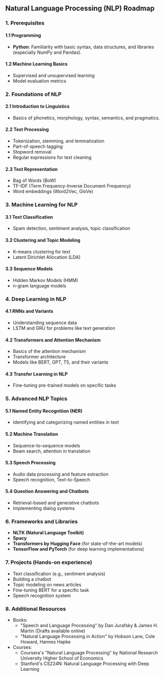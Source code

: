 ## Natural Language Processing (NLP) Roadmap

### 1. **Prerequisites**

#### 1.1 Programming
- **Python**: Familiarity with basic syntax, data structures, and libraries (especially NumPy and Pandas).

#### 1.2 Machine Learning Basics
- Supervised and unsupervised learning
- Model evaluation metrics

### 2. **Foundations of NLP**

#### 2.1 Introduction to Linguistics
- Basics of phonetics, morphology, syntax, semantics, and pragmatics.

#### 2.2 Text Processing
- Tokenization, stemming, and lemmatization
- Part-of-speech tagging
- Stopword removal
- Regular expressions for text cleaning

#### 2.3 Text Representation
- Bag of Words (BoW)
- TF-IDF (Term Frequency-Inverse Document Frequency)
- Word embeddings (Word2Vec, GloVe)

### 3. **Machine Learning for NLP**

#### 3.1 Text Classification
- Spam detection, sentiment analysis, topic classification

#### 3.2 Clustering and Topic Modeling
- K-means clustering for text
- Latent Dirichlet Allocation (LDA)

#### 3.3 Sequence Models
- Hidden Markov Models (HMM)
- n-gram language models

### 4. **Deep Learning in NLP**

#### 4.1 RNNs and Variants
- Understanding sequence data
- LSTM and GRU for problems like text generation

#### 4.2 Transformers and Attention Mechanism
- Basics of the attention mechanism
- Transformer architecture
- Models like BERT, GPT, T5, and their variants

#### 4.3 Transfer Learning in NLP
- Fine-tuning pre-trained models on specific tasks

### 5. **Advanced NLP Topics**

#### 5.1 Named Entity Recognition (NER)
- Identifying and categorizing named entities in text

#### 5.2 Machine Translation
- Sequence-to-sequence models
- Beam search, attention in translation

#### 5.3 Speech Processing
- Audio data processing and feature extraction
- Speech recognition, Text-to-Speech

#### 5.4 Question Answering and Chatbots
- Retrieval-based and generative chatbots
- Implementing dialog systems

### 6. **Frameworks and Libraries**
- **NLTK (Natural Language Toolkit)**
- **Spacy**
- **Transformers by Hugging Face** (for state-of-the-art models)
- **TensorFlow and PyTorch** (for deep learning implementations)

### 7. **Projects** (Hands-on experience)
- Text classification (e.g., sentiment analysis)
- Building a chatbot
- Topic modeling on news articles
- Fine-tuning BERT for a specific task
- Speech recognition system

### 8. **Additional Resources**
- Books:
  - "Speech and Language Processing" by Dan Jurafsky & James H. Martin (Drafts available online)
  - "Natural Language Processing in Action" by Hobson Lane, Cole Howard, Hannes Hapke
- Courses:
  - Coursera's "Natural Language Processing" by National Research University Higher School of Economics
  - Stanford's CS224N: Natural Language Processing with Deep Learning

